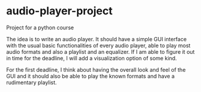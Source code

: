 audio-player-project
====================

Project for a python course


The idea is to write an audio player. It should have a simple GUI interface with the usual basic functionalities of every audio player, able to play most audio formats and also a playlist and an equalizer. If I am able to figure it out in time for the deadline, I will add a visualization option of some kind.

For the first deadline, I think about having the overall look and feel of the GUI and it should also be able to play the known formats and have a rudimentary playlist.
